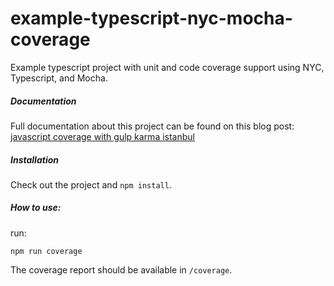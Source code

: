 # example-typescript-nyc-mocha-coverage

Example typescript project with unit and code coverage support using NYC, Typescript, and Mocha.

##### Documentation
Full documentation about this project can be found on this blog post:
[javascript coverage with gulp karma istanbul](http://theodin.co.uk//)

##### Installation
Check out the project and `npm install`.

##### How to use:
run:

    npm run coverage

The coverage report should be available in `/coverage`.